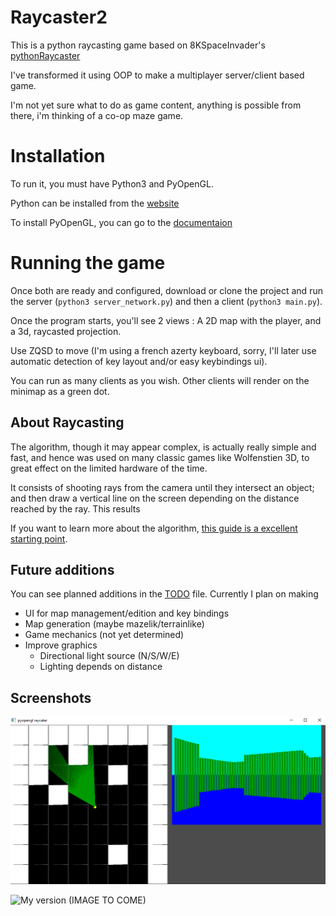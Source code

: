 # Raycaster2

This is a python raycasting game based on 8KSpaceInvader's  [pythonRaycaster](https://github.com/ARYANTECH123/pythonRaycaster)

I've transformed it using OOP to make a multiplayer server/client based game.

I'm not yet sure what to do as game content, anything is possible from there, i'm thinking of a co-op maze game.

# Installation

To run it, you must have Python3 and PyOpenGL.

Python can be installed from the [website](python.org)

To install PyOpenGL, you can go to the [documentaion](http://pyopengl.sourceforge.net/documentation/index.html)


# Running the game

Once both are ready and configured, download or clone the project and run the server (`python3 server_network.py`) and then a client (`python3 main.py`).

Once the program starts, you'll  see 2 views : A 2D map with the player, and a 3d, raycasted projection.

Use ZQSD to move (I'm using a french azerty keyboard, sorry, I'll later use automatic detection of key layout and/or easy keybindings ui).

You can run as many clients as you wish. Other clients will render on the minimap as a green dot.

## About Raycasting

The algorithm, though it may appear complex, is actually really simple and fast, and hence was used on many classic games like Wolfenstien 3D, to great effect on the limited hardware of the time.

It consists of shooting rays from the camera until they intersect an object; and then draw a vertical line on the screen depending on the distance reached by the ray. This results

If you want to learn more about the algorithm, [this guide is a excellent starting point](https://permadi.com/1996/05/ray-casting-tutorial-1/#INTRODUCTION).

## Future additions

You can see planned additions in the [TODO](./TODO) file.
Currently I plan on making
- UI for map management/edition and key bindings
- Map generation (maybe mazelik/terrainlike)
- Game mechanics (not yet determined)
- Improve graphics
  - Directional light source (N/S/W/E)
  - Lighting depends on distance

## Screenshots
![8kSpaceInvader's old version](https://github.com/ARYANTECH123/pythonRaycaster/blob/main/image.png)

![My version (IMAGE TO COME)]()
